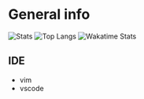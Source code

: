 # General info

![Stats](https://github-readme-stats.vercel.app/api?username=Waz0x&count_private=true&theme=tokyonight&hide=stars&show_icons=true)
![Top Langs](https://github-readme-stats.vercel.app/api/top-langs/?username=Waz0x&layout=compact&theme=tokyonight)
![Wakatime Stats](https://github-readme-stats.vercel.app/api/wakatime?username=Waz0x&theme=tokyonight&range=last_7_days)

## IDE

- vim
- vscode

